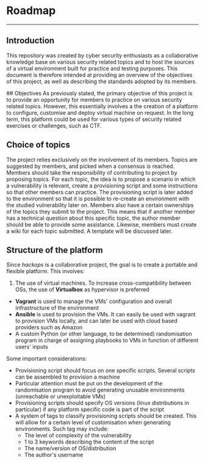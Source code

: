 # Roadmap
---

## Introduction
This repository was created by cyber security enthusiasts as a collaborative knowledge base on various security related topics and to host the sources of a virtual environment built for practice and testing purposes. This document is therefore intended at providing an overview of the objectives of this project, as well as describing the standards adopted by its members.

## Objectives
As previously stated, the primary objective of this project is to provide an opportunity for members to practice on various security related topics. However, this essentially involves a the creation of a platform to configure, customise and deploy virtual machine on request. In the long term, this platform could be used for various types of security related exercises or challenges, such as CTF.

## Choice of topics
The project relies exclusively on the involvement of its members. Topics are suggested by members, and picked when a consensus is reached. Members should take the responsibility of contributing to project by proposing topics. For each topic, the idea is to propose a scenario in which a vulnerability is relevant, create a provisioning script and some instructions so that other members can practice. The provisioning script is later added to the environment so that it is possible to re-create an environment with the studied vulnerability later on. Members also have a certain ownerships of the topics they submit to the project. This means that if another member has a technical question about this specific topic, the author member should be able to provide some assistance. Likewise, members must create a wiki for each topic submitted. A template will be discussed later.

## Structure of the platform
Since _hackops_ is a collaborative project, the goal is to create a portable and flexible platform. This involves:
  1. The use of virtual machines. To increase cross-compatibility between OSs, the use of __Virtualbox__ as hypervisor is preferred
  * __Vagrant__ is used to manage the VMs' configuration and overall infrastructure of the environment
  * __Ansible__ is used to provision the VMs. It can easily be used with vagrant to provision VMs locally, and can later be used with cloud based providers such as Amazon
  * A custom Python (or other language, to be determined) randomisation program in charge of assigning playbooks to VMs in function of different users' inputs

Some important considerations:
  * Provisioning script should focus on one specific scripts. Several scripts can be assembled to provision a machine
  * Particular attention must be put on the development of the randomisation program to avoid generating unusable environments (unreachable or unexploitable VMs)
  * Provisioning scripts should specify OS versions (linux distributions in particular) if any platform specific code is part of the script
  * A system of tags to classify provisioning scripts should be created. This will allow for a certain level of customisation when generating environments. Such tag may include:
    * The level of complexity of the vulnerability
    * 1 to 3 keywords describing the content of the script
    * The name/version of OS/distribution
    * The author's username

